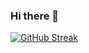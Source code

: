 ### Hi there 👋

[![GitHub Streak](https://streak-stats.demolab.com/?user=Ayo-Awe)](https://git.io/streak-stats)
<!--
**Ayo-Awe/Ayo-Awe** is a ✨ _special_ ✨ repository because its `README.md` (this file) appears on your GitHub profile.

Here are some ideas to get you started:

- 🔭 I’m currently working on ...
- 🌱 I’m currently learning ...
- 👯 I’m looking to collaborate on ...
- 🤔 I’m looking for help with ...
- 💬 Ask me about ...
- 📫 How to reach me: ...
- 😄 Pronouns: ...
- ⚡ Fun fact: ...
-->
